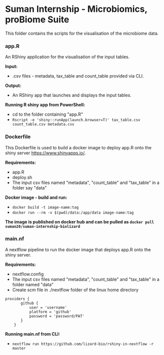 # Suman Internship - Microbiomics, proBiome Suite

This folder contains the scripts for the visualisation of the microbiome data. 
### app.R

An RShiny application for the visualisation of the input tables.

**Input:**
- .csv files - metadata, tax_table and count_table provided via CLI.

**Output:**
- An RShiny app that launches and displays the input tables.

**Running R shiny app from PowerShell:**
- cd to the folder containing "app.R"
- `Rscript -e 'shiny::runApp(launch.browser=T)' tax_table.csv count_table.csv metadata.csv`

### Dockerfile

This Dockerfile is used to build a docker image to deploy app.R onto the shiny server https://www.shinyapps.io/.

**Requirements:**
- app.R
- deploy.sh
- The input csv files named "metadata", "count_table" and "tax_table" in a folder say "data"

**Docker image - build and run:**
- `docker build -t image-name:tag`
- `docker run --rm -v $(pwd)/data:/app/data image-name:tag`

**The image is published on docker hub and can be pulled as `docker pull suman20/suman-internship-biolizard`**

### main.nf

A nextflow pipeline to run the docker image that deploys app.R onto the shiny server.

**Requirements:**
- nextflow.config
- The input csv files named "metadata", "count_table" and "tax_table" in a folder named "data"
- Create scm file in ./nextflow folder of the linux home directory  
```	
providers {  
	   github {  
	       user = 'username'  
	       platform = 'github'  
	       password = 'password/PAT'  
	   }  
	}
```  

**Running main.nf from CLI:**
- `nextflow run https://github.com/lizard-bio/rshiny-in-nextflow -r master`
